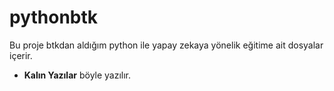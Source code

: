 # pythonbtk
Bu proje btkdan aldığım python ile yapay zekaya yönelik eğitime ait dosyalar içerir.
* **Kalın Yazılar** böyle yazılır.

